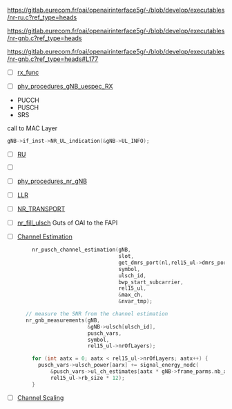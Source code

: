 https://gitlab.eurecom.fr/oai/openairinterface5g/-/blob/develop/executables/nr-ru.c?ref_type=heads

https://gitlab.eurecom.fr/oai/openairinterface5g/-/blob/develop/executables/nr-gnb.c?ref_type=heads

https://gitlab.eurecom.fr/oai/openairinterface5g/-/blob/develop/executables/nr-gnb.c?ref_type=heads#L177

- [ ] [rx_func](https://gitlab.eurecom.fr/oai/openairinterface5g/-/blob/develop/executables/nr-gnb.c?ref_type=heads#L206)

- [ ] [phy_procedures_gNB_uespec_RX](https://gitlab.eurecom.fr/oai/openairinterface5g/-/blob/develop/executables/nr-gnb.c?ref_type=heads#L262)
- PUCCH
- PUSCH
- SRS

call to MAC Layer

```c
gNB->if_inst->NR_UL_indication(&gNB->UL_INFO);
```


- [ ] [RU](https://gitlab.eurecom.fr/oai/openairinterface5g/-/blob/develop/openair1/SCHED_NR/nr_ru_procedures.c?ref_type=heads#L264)

- [ ] [](https://gitlab.eurecom.fr/oai/openairinterface5g/-/blob/develop/openair1/PHY/NR_TRANSPORT/nr_ulsch_decoding.c?ref_type=heads)

- [ ] [phy_procedures_nr_gNB](https://gitlab.eurecom.fr/oai/openairinterface5g/-/blob/develop/openair1/SCHED_NR/phy_procedures_nr_gNB.c?ref_type=heads#L752)

- [ ] [LLR](https://gitlab.eurecom.fr/oai/openairinterface5g/-/blob/develop/openair1/PHY/NR_TRANSPORT/nr_ulsch_llr_computation.c?ref_type=heads)

- [ ] [NR_TRANSPORT](https://gitlab.eurecom.fr/oai/openairinterface5g/-/tree/develop/openair1/PHY/NR_TRANSPORT?ref_type=heads)

- [ ] [nr_fill_ulsch](https://gitlab.eurecom.fr/oai/openairinterface5g/-/blob/develop/openair1/PHY/NR_TRANSPORT/nr_ulsch.c?ref_type=heads#L61)
Guts of OAI to the FAPI

- [ ] [Channel Estimation](https://gitlab.eurecom.fr/oai/openairinterface5g/-/blob/develop/openair1/PHY/NR_TRANSPORT/nr_ulsch_demodulation.c?ref_type=heads#L1468)

```c
        nr_pusch_channel_estimation(gNB,
                                    slot,
                                    get_dmrs_port(nl,rel15_ul->dmrs_ports),
                                    symbol,
                                    ulsch_id,
                                    bwp_start_subcarrier,
                                    rel15_ul,
                                    &max_ch,
                                    &nvar_tmp);
```

```c
      // measure the SNR from the channel estimation
      nr_gnb_measurements(gNB, 
                          &gNB->ulsch[ulsch_id], 
                          pusch_vars, 
                          symbol, 
                          rel15_ul->nrOfLayers);
```

```c
        for (int aatx = 0; aatx < rel15_ul->nrOfLayers; aatx++) {
          pusch_vars->ulsch_power[aarx] += signal_energy_nodc(
              &pusch_vars->ul_ch_estimates[aatx * gNB->frame_parms.nb_antennas_rx + aarx][symbol * frame_parms->ofdm_symbol_size],
              rel15_ul->rb_size * 12);
        }
```

- [ ] [Channel Scaling](https://gitlab.eurecom.fr/oai/openairinterface5g/-/blob/develop/openair1/PHY/NR_TRANSPORT/nr_ulsch_demodulation.c#L1616)

